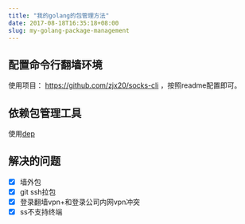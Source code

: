 ```yaml
---
title: "我的golang的包管理方法"
date: 2017-08-18T16:35:18+08:00
slug: my-golang-package-management
---
```


## 配置命令行翻墙环境
使用项目： https://github.com/zjx20/socks-cli ，按照readme配置即可。

## 依赖包管理工具
使用[dep][1]

## 解决的问题

- [x] 墙外包
- [x] git ssh拉包
- [x] 登录翻墙vpn+和登录公司内网vpn冲突
- [x] ss不支持终端

[1]:  https://github.com/golang/dep